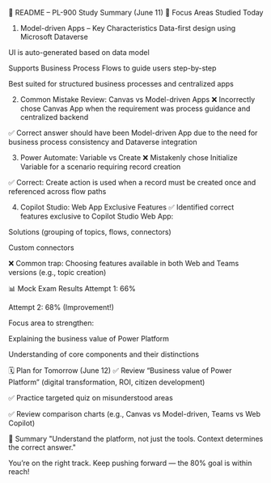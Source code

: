 📘 README – PL-900 Study Summary (June 11)
🧠 Focus Areas Studied Today
1. Model-driven Apps – Key Characteristics
Data-first design using Microsoft Dataverse

UI is auto-generated based on data model

Supports Business Process Flows to guide users step-by-step

Best suited for structured business processes and centralized apps

2. Common Mistake Review: Canvas vs Model-driven Apps
❌ Incorrectly chose Canvas App when the requirement was process guidance and centralized backend

✅ Correct answer should have been Model-driven App due to the need for business process consistency and Dataverse integration

3. Power Automate: Variable vs Create
❌ Mistakenly chose Initialize Variable for a scenario requiring record creation

✅ Correct: Create action is used when a record must be created once and referenced across flow paths

4. Copilot Studio: Web App Exclusive Features
✅ Identified correct features exclusive to Copilot Studio Web App:

Solutions (grouping of topics, flows, connectors)

Custom connectors

❌ Common trap: Choosing features available in both Web and Teams versions (e.g., topic creation)

📊 Mock Exam Results
Attempt 1: 66%

Attempt 2: 68% (Improvement!)

Focus area to strengthen:

Explaining the business value of Power Platform

Understanding of core components and their distinctions

🗓️ Plan for Tomorrow (June 12)
✅ Review “Business value of Power Platform” (digital transformation, ROI, citizen development)

✅ Practice targeted quiz on misunderstood areas

✅ Review comparison charts (e.g., Canvas vs Model-driven, Teams vs Web Copilot)

💬 Summary
"Understand the platform, not just the tools. Context determines the correct answer."

You’re on the right track. Keep pushing forward — the 80% goal is within reach!

